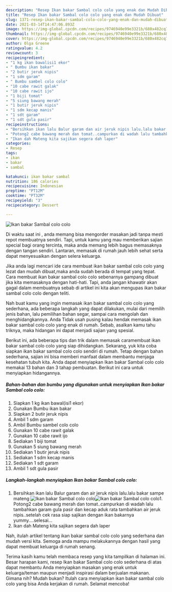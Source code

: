 ```yaml
---
description: "Resep Ikan bakar Sambal colo colo yang enak dan Mudah Dibuat"
title: "Resep Ikan bakar Sambal colo colo yang enak dan Mudah Dibuat"
slug: 1371-resep-ikan-bakar-sambal-colo-colo-yang-enak-dan-mudah-dibuat
date: 2021-03-14T14:47:06.893Z
image: https://img-global.cpcdn.com/recipes/9746940e99e3321b/680x482cq70/ikan-bakar-sambal-colo-colo-foto-resep-utama.jpg
thumbnail: https://img-global.cpcdn.com/recipes/9746940e99e3321b/680x482cq70/ikan-bakar-sambal-colo-colo-foto-resep-utama.jpg
cover: https://img-global.cpcdn.com/recipes/9746940e99e3321b/680x482cq70/ikan-bakar-sambal-colo-colo-foto-resep-utama.jpg
author: Olga Greene
ratingvalue: 4.2
reviewcount: 3
recipeingredient:
- "1 kg ikan bawalisi1 ekor"
- " Bumbu ikan bakar"
- "2 butir jeruk nipis"
- "1 sdm garam"
- " Bumbu sambel colo colo"
- "10 cabe rawit galak"
- "10 cabe rawit ijo"
- "1 biji tomat"
- "5 siung bawang merah"
- "1 butir jeruk nipis"
- "1 sdm kecap manis"
- "1 sdt garam"
- "1 sdt gula pasir"
recipeinstructions:
- "Bersihkan ikan lalu Balur garam dan air jeruk nipis lalu.lalu bakar sampe mateng"
- "Potong2 cabe bawang merah dan tomat..campurkan di wadah lalu tambahkan garam gula pasir dan kecap aduk rata tambahkan air jeruk nipis..setelah cek rasa siap sajikan dengan ikan bakarnya yummy....selesai..."
- "Ikan dah Mateng kita sajikan segera dah laper"
categories:
- Resep
tags:
- ikan
- bakar
- sambal

katakunci: ikan bakar sambal 
nutrition: 186 calories
recipecuisine: Indonesian
preptime: "PT12M"
cooktime: "PT32M"
recipeyield: "3"
recipecategory: Dessert

---
```



![Ikan bakar Sambal colo colo](https://img-global.cpcdn.com/recipes/9746940e99e3321b/680x482cq70/ikan-bakar-sambal-colo-colo-foto-resep-utama.jpg)

Di waktu  saat ini , anda memang bisa mengorder masakan jadi tanpa mesti repot membuatnya sendiri. Tapi, untuk kamu yang mau memberikan sajian special bagi orang tercinta, maka anda memang lebih bagus memasaknya dengan tangan sendiri. Lantaran, memasak di rumah jauh lebih sehat serta dapat menyesuaikan dengan selera keluarga.

Jika anda lagi mencari ide cara membuat ikan bakar sambal colo colo yang lezat dan mudah dibuat,maka anda sudah berada di tempat yang tepat. Cara membuat ikan bakar sambal colo colo  sebenarnya gampang dibuat jika kita memasaknya dengan hati-hati. Tapi, anda jangan khawatir akan gagal dalam membuatnya 
sebab di artikel ini kita akan mengupas ikan bakar sambal colo colo dengan teliti.  



Nah buat kamu yang ingin memasak ikan bakar sambal colo colo yang sederhana, ada beberapa langkah yang dapat dilakukan, mulai dari memilih jenis bahan, lalu pemilihan bahan segar, sampai cara mengolah dan menghidangkannya. Anda Tidak usah pusing kalau hendak memasak ikan bakar sambal colo colo yang enak di rumah. Sebab, asalkan kamu  tahu triknya, maka hidangan ini dapat menjadi sajian yang spesial.

Berikut ini, ada beberapa tips dan trik dalam memasak caramembuat ikan bakar sambal colo colo yang siap dihidangkan. Sekarang, yuk kita coba siapkan ikan bakar sambal colo colo sendiri di rumah. Tetap dengan bahan sederhana, sajian ini bisa memberi manfaat dalam membantu menjaga kesehatan tubuh kita. Anda dapat menyiapkan Ikan bakar Sambal colo colo memakai 13 bahan dan 3 tahap pembuatan. Berikut ini cara untuk menyiapkan hidangannya.

<!--inarticleads1-->

##### Bahan-bahan dan bumbu yang digunakan untuk menyiapkan Ikan bakar Sambal colo colo:

1. Siapkan 1 kg ikan bawal(isi1 ekor)
1. Gunakan  Bumbu ikan bakar
1. Siapkan 2 butir jeruk nipis
1. Ambil 1 sdm garam
1. Ambil  Bumbu sambel colo colo
1. Gunakan 10 cabe rawit galak
1. Gunakan 10 cabe rawit ijo
1. Sediakan 1 biji tomat
1. Gunakan 5 siung bawang merah
1. Sediakan 1 butir jeruk nipis
1. Sediakan 1 sdm kecap manis
1. Sediakan 1 sdt garam
1. Ambil 1 sdt gula pasir




<!--inarticleads2-->

##### Langkah-langkah menyiapkan Ikan bakar Sambal colo colo:

1. Bersihkan ikan lalu Balur garam dan air jeruk nipis lalu.lalu bakar sampe mateng
<img src="https://img-global.cpcdn.com/steps/4f30cf690b04a98c/160x128cq70/ikan-bakar-sambal-colo-colo-langkah-memasak-1-foto.jpg" alt="Ikan bakar Sambal colo colo"><img src="https://img-global.cpcdn.com/steps/2a83cb986f204534/160x128cq70/ikan-bakar-sambal-colo-colo-langkah-memasak-1-foto.jpg" alt="Ikan bakar Sambal colo colo">1. Potong2 cabe bawang merah dan tomat..campurkan di wadah lalu tambahkan garam gula pasir dan kecap aduk rata tambahkan air jeruk nipis..setelah cek rasa siap sajikan dengan ikan bakarnya yummy....selesai...
1. Ikan dah Mateng kita sajikan segera dah laper




Nah, itulah artikel tentang  ikan bakar sambal colo colo  yang sederhana dan mudah versi kita. Semoga anda mampu melakukannya dengan hasil yang dapat membuat keluarga di rumah senang. 

Terima kasih kamu telah membaca resep yang kita tampilkan di halaman ini. Besar harapan kami, resep  Ikan bakar Sambal colo colo sederhana di atas dapat membantu Anda menyiapkan masakan yang enak untuk keluarga/teman maupun menjadi inspirasi dalam berjualan makanan. Gimana nih? Mudah bukan? Itulah cara menyiapkan ikan bakar sambal colo colo yang bisa Anda kerjakan di rumah. Selamat mencoba!

